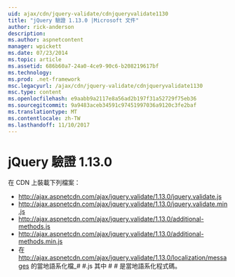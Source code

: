 ```yaml
---
uid: ajax/cdn/jquery-validate/cdnjqueryvalidate1130
title: "jQuery 驗證 1.13.0 |Microsoft 文件"
author: rick-anderson
description: 
ms.author: aspnetcontent
manager: wpickett
ms.date: 07/23/2014
ms.topic: article
ms.assetid: 686b60a7-24a0-4ce9-90c6-b208219617bf
ms.technology: 
ms.prod: .net-framework
msc.legacyurl: /ajax/cdn/jquery-validate/cdnjqueryvalidate1130
msc.type: content
ms.openlocfilehash: e9aabb9a2117e8a56ad2b197f31a52729f75eb36
ms.sourcegitcommit: 9a9483aceb34591c97451997036a9120c3fe2baf
ms.translationtype: MT
ms.contentlocale: zh-TW
ms.lasthandoff: 11/10/2017
---
```

<a name="jquery-validation-1130"></a>jQuery 驗證 1.13.0
====================
在 CDN 上裝載下列檔案：

- http://ajax.aspnetcdn.com/ajax/jquery.validate/1.13.0/jquery.validate.js
- http://ajax.aspnetcdn.com/ajax/jquery.validate/1.13.0/jquery.validate.min.js
- http://ajax.aspnetcdn.com/ajax/jquery.validate/1.13.0/additional-methods.js
- http://ajax.aspnetcdn.com/ajax/jquery.validate/1.13.0/additional-methods.min.js
- 在 http://ajax.aspnetcdn.com/ajax/jquery.validate/1.13.0/localization/messages 的當地語系化檔\_# #.js 其中 # # 是當地語系化程式碼。
